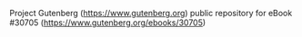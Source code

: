 Project Gutenberg (https://www.gutenberg.org) public repository for eBook #30705 (https://www.gutenberg.org/ebooks/30705)
